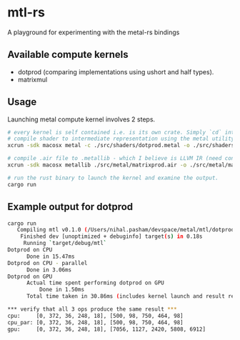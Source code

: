 # mtl-rs
A playground for experimenting with the metal-rs bindings

## Available compute kernels 
- dotprod (comparing implementations using ushort and half types).
- matrixmul

## Usage

Launching metal compute kernel involves 2 steps. 

```sh
# every kernel is self contained i.e. is its own crate. Simply `cd` into a kernel's directory and run
# compile shader to intermediate representation using the metal utility
xcrun -sdk macosx metal -c ./src/shaders/dotprod.metal -o ./src/shaders/dotprod.air

# compile .air file to .metallib - which I believe is LLVM IR (need confirmation)
xcrun -sdk macosx metallib ./src/metal/matrixprod.air -o ./src/metal/matrixprod.metallib

# run the rust binary to launch the kernel and examine the output.
cargo run
```
## Example output for dotprod

```sh
cargo run
   Compiling mtl v0.1.0 (/Users/nihal.pasham/devspace/metal/mtl/dotprod)
    Finished dev [unoptimized + debuginfo] target(s) in 0.18s
     Running `target/debug/mtl`
Dotprod on CPU
      Done in 15.47ms
Dotprod on CPU - parallel
      Done in 3.06ms
Dotprod on GPU
      Actual time spent performing dotprod on GPU
          Done in 1.50ms
      Total time taken in 30.86ms (includes kernel launch and result retreival)

*** verify that all 3 ops produce the same result ***
cpu:     [0, 372, 36, 248, 18], [500, 98, 750, 464, 98]
cpu_par: [0, 372, 36, 248, 18], [500, 98, 750, 464, 98]
gpu:     [0, 372, 36, 248, 18], [7056, 1127, 2420, 5808, 6912]
```

